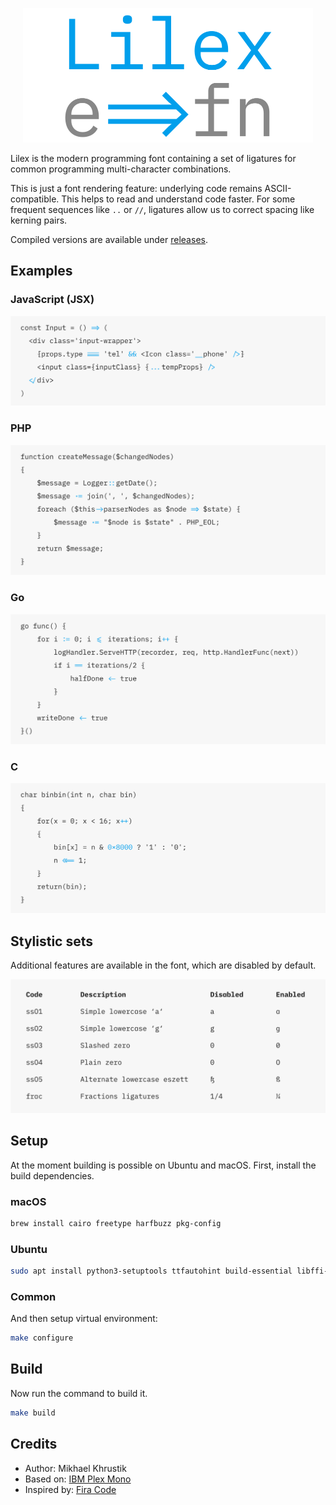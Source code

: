 <p align="center">
    <img
        src="./showcases/logo@2x.png"
        alt="Lilex logo"
        width="464px">
<p>

Lilex is the modern programming font containing a set of ligatures for common programming multi-character combinations.

This is just a font rendering feature: underlying code remains ASCII-compatible. This helps to read and understand code faster. For some frequent sequences like `..` or `//`, ligatures allow us to correct spacing like kerning pairs.

Compiled versions are available under [releases](https://github.com/mishamyrt/Lilex/releases).

## Examples

### JavaScript (JSX)

<img src="./showcases/js@2x.png">

### PHP

<img src="./showcases/php@2x.png">

### Go

<img src="./showcases/go@2x.png">

### C

<img src="./showcases/c@2x.png">

## Stylistic sets

Additional features are available in the font, which are disabled by default.

<img src="./showcases/stylistic@2x.png">

## Setup


At the moment building is possible on Ubuntu and macOS. First, install the build dependencies.

### macOS

```sh
brew install cairo freetype harfbuzz pkg-config
```

### Ubuntu

```sh
sudo apt install python3-setuptools ttfautohint build-essential libffi-dev python-dev libgit2-dev
```

### Common

And then setup virtual environment:

```sh
make configure
```

## Build

Now run the command to build it.

```sh
make build
```

## Credits

-   Author: Mikhael Khrustik
-   Based on: [IBM Plex Mono](https://github.com/IBM/plex)
-   Inspired by: [Fira Code](https://github.com/tonsky/FiraCode)
